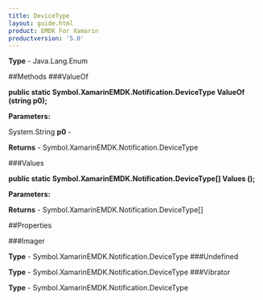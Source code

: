 ```yaml
---
title: DeviceType
layout: guide.html
product: EMDK For Xamarin 
productversion: '5.0' 
---
```



**Type** - Java.Lang.Enum

##Methods
###ValueOf

**public static Symbol.XamarinEMDK.Notification.DeviceType ValueOf (string p0);**



**Parameters:**

System.String **p0**  - 

**Returns** - Symbol.XamarinEMDK.Notification.DeviceType

###Values

**public static Symbol.XamarinEMDK.Notification.DeviceType[] Values ();**



**Parameters:**

**Returns** - Symbol.XamarinEMDK.Notification.DeviceType[]

##Properties

###Imager


**Type** - Symbol.XamarinEMDK.Notification.DeviceType
###Undefined


**Type** - Symbol.XamarinEMDK.Notification.DeviceType
###Vibrator


**Type** - Symbol.XamarinEMDK.Notification.DeviceType
